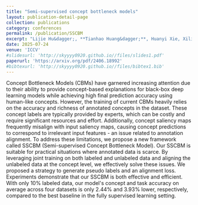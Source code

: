 ```yaml
---
title: "Semi-supervised concept bottleneck models"
layout: publication-detail-page
collection: publications
category: conferences
permalink: /publication/SSCBM
excerpt: "Lijie Hu&dagger;, **Tianhao Huang&dagger;**, Huanyi Xie, Xilin Gong, Chenyang Ren, Zhengyu Hu, Lu Yu, Ping Ma, Di Wang&Dagger;"
date: 2025-07-24
venue: 'ICCV'
#slidesurl: 'http://skyyyy0920.github.io//files/slides1.pdf'
paperurl: 'https://arxiv.org/pdf/2406.18992'
#bibtexurl: 'http://skyyyy0920.github.io//files/bibtex1.bib'
---
```


Concept Bottleneck Models (CBMs) have garnered increasing attention due to their ability to provide concept-based explanations for black-box deep learning models while achieving high final prediction accuracy using human-like concepts. However, the training of current CBMs heavily relies on the accuracy and richness of annotated concepts in the dataset. These concept labels are typically provided by experts, which can be costly and require significant resources and effort. Additionally, concept saliency maps frequently misalign with input saliency maps, causing concept predictions to correspond to irrelevant input features - an issue related to annotation alignment. To address these limitations, we propose a new framework called SSCBM (Semi-supervised Concept Bottleneck Model). Our SSCBM is suitable for practical situations where annotated data is scarce. By leveraging joint training on both labeled and unlabeled data and aligning the unlabeled data at the concept level, we effectively solve these issues. We proposed a strategy to generate pseudo labels and an alignment loss. Experiments demonstrate that our SSCBM is both effective and efficient. With only 10% labeled data, our model's concept and task accuracy on average across four datasets is only 2.44% and 3.93% lower, respectively, compared to the best baseline in the fully supervised learning setting.